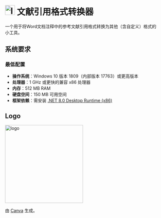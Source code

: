 # <img width="32" height="32" alt="logo" src="https://github.com/user-attachments/assets/f9a1a9dd-fac8-4f36-ba4e-8744ee40ce76" /> 文献引用格式转换器
一个用于将Word文档注释中的参考文献引用格式转换为其他（含自定义）格式的小工具。

## 系统要求
### 最低配置
- **操作系统**：Windows 10 版本 1809（内部版本 17763）或更高版本
- **处理器**：1 GHz 或更快的兼容 x86 处理器
- **内存**：512 MB RAM
- **硬盘空间**：150 MB 可用空间
- **框架依赖**：需安装 [.NET 8.0 Desktop Runtime (x86)](https://dotnet.microsoft.com/download/dotnet/8.0)

## Logo
<img width="256" height="256" alt="logo" src="https://github.com/user-attachments/assets/f9a1a9dd-fac8-4f36-ba4e-8744ee40ce76" />

由 [Canva](https://www.canva.com/ai-logo-generator) 生成。
